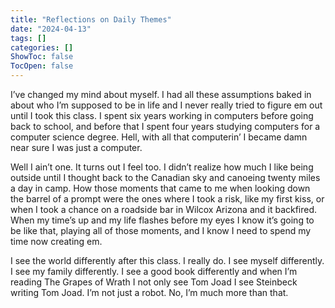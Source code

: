```yaml
---
title: "Reflections on Daily Themes"
date: "2024-04-13"
tags: []
categories: []
ShowToc: false
TocOpen: false
---
```


I’ve changed my mind about myself. I had all these assumptions baked in about who I’m supposed to be in life and I never really tried to figure em out until I took this class. I spent six years working in computers before going back to school, and before that I spent four years studying computers for a computer science degree. Hell, with all that computerin’ I became damn near sure I was just a computer.

Well I ain’t one. It turns out I feel too. I didn’t realize how much I like being outside until I thought back to the Canadian sky and canoeing twenty miles a day in camp. How those moments that came to me when looking down the barrel of a prompt were the ones where I took a risk, like my first kiss, or when I took a chance on a roadside bar in Wilcox Arizona and it backfired. When my time’s up and my life flashes before my eyes I know it’s going to be like that, playing all of those moments, and I know I need to spend my time now creating em.

I see the world differently after this class. I really do. I see myself differently. I see my family differently. I see a good book differently and when I’m reading The Grapes of Wrath I not only see Tom Joad I see Steinbeck writing Tom Joad. I’m not just a robot. No, I’m much more than that.